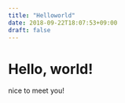 ```yaml
---
title: "Helloworld"
date: 2018-09-22T18:07:53+09:00
draft: false
---
```

# Hello, world!
nice to meet you!
